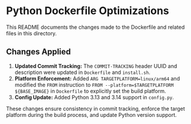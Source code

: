 <!-- COMMIT-TRACKING: UUID-20240730-180000-LNT1 -->
<!-- Description: Update README to reflect Dockerfile optimizations. -->
<!-- Author: GitHub Copilot -->

# Python Dockerfile Optimizations

This README documents the changes made to the Dockerfile and related files in this directory.

## Changes Applied

1.  **Updated Commit Tracking:** The `COMMIT-TRACKING` header UUID and description were updated in `Dockerfile` and `install.sh`.
2.  **Platform Enforcement:** Added `ARG TARGETPLATFORM=linux/arm64` and modified the `FROM` instruction to `FROM --platform=$TARGETPLATFORM ${BASE_IMAGE}` in `Dockerfile` to explicitly set the build platform.
3.  **Config Update:** Added Python 3.13 and 3.14 support in `config.py`.

These changes ensure consistency in commit tracking, enforce the target platform during the build process, and update Python version support.
